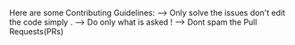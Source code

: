 
Here are some Contributing Guidelines:
--> Only solve the issues don't edit the code simply .
--> Do only what is asked !
--> Dont spam the Pull Requests(PRs)